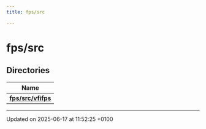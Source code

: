 ```yaml
---
title: fps/src

---
```


# fps/src



## Directories

| Name           |
| -------------- |
| **[fps/src/vfifps](dir_023c4556136d5d2263930f961ce3fdc2.md#dir-fps/src/vfifps)**  |






-------------------------------

Updated on 2025-06-17 at 11:52:25 +0100
